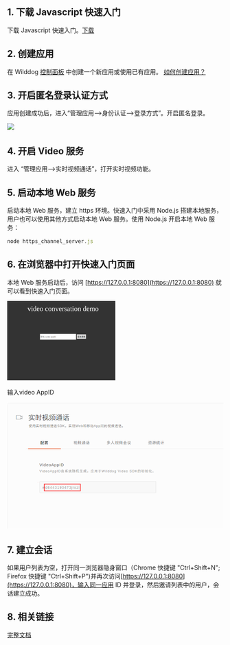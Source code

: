 ## 1. 下载 Javascript 快速入门

下载 Javascript 快速入门。[下载](https://github.com/WildDogTeam/video-quickstart-javascript/archive/master.zip)

## 2. 创建应用

在 Wilddog [控制面板](https://www.wilddog.com/dashboard/) 中创建一个新应用或使用已有应用。 [如何创建应用？](https://docs.wilddog.com/console/creat.html)

## 3. 开启匿名登录认证方式

应用创建成功后，进入“管理应用-->身份认证-->登录方式”。开启匿名登录。

![](https://itolfh.gitbooks.io/video/content/assets/openanonymous.png)

## 4. 开启 Video 服务
进入 “管理应用-->实时视频通话”，打开实时视频功能。
## 5. 启动本地 Web 服务

启动本地 Web 服务，建立 https 环境。快速入门中采用 Node.js 搭建本地服务，用户也可以使用其他方式启动本地 Web 服务。使用 Node.js 开启本地 Web 服务：

```javascript
node https_channel_server.js
```
## 6. 在浏览器中打开快速入门页面

本地 Web 服务启动后，访问 [https://127.0.0.1:8080](https://127.0.0.1:8080) 就可以看到快速入门页面。

<img src='images/video_quickstart_js_login2.0.png' style='width:50%'>

输入video AppID

<img src='images/video_quickstart_js_videoAppId.png' alt="video_quickstart_js_videoAppId">

## 7. 建立会话
如果用户列表为空，打开同一浏览器隐身窗口（Chrome 快捷键 "Ctrl+Shift+N"; Firefox 快捷键 "Ctrl+Shift+P")并再次访问[https://127.0.0.1:8080](https://127.0.0.1:8080)，输入同一应用 ID 并登录，然后邀请列表中的用户，会话建立成功。

## 8. 相关链接

[完整文档](https://docs.wilddog.com/conversation/Web/guide/core.html)


